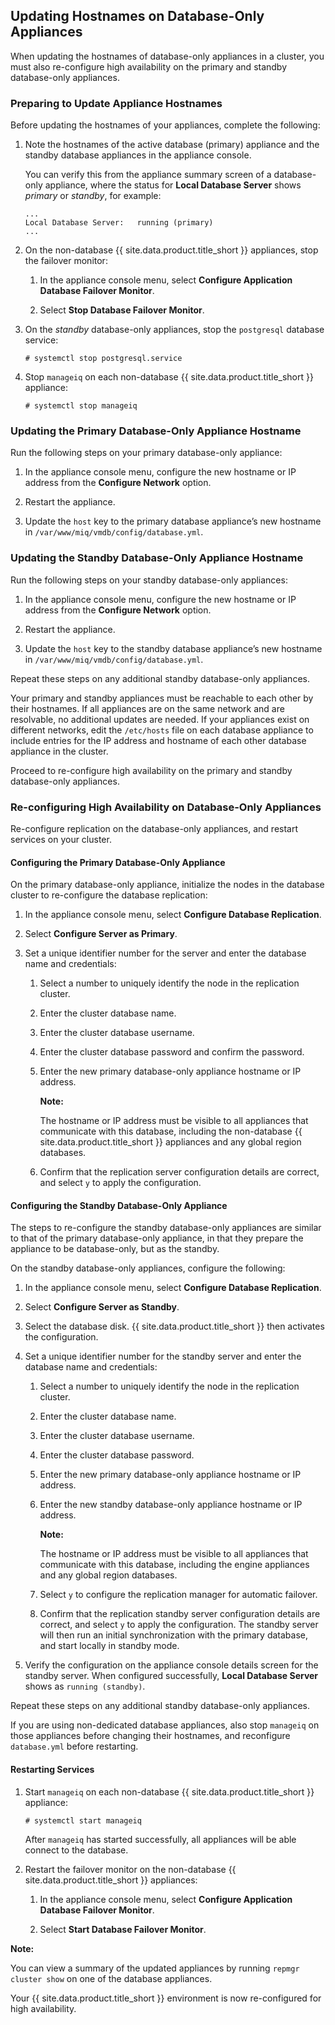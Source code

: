 ## Updating Hostnames on Database-Only Appliances

When updating the hostnames of database-only appliances in a cluster,
you must also re-configure high availability on the primary and standby
database-only appliances.

### Preparing to Update Appliance Hostnames

Before updating the hostnames of your appliances, complete the
following:

1.  Note the hostnames of the active database (primary) appliance and
    the standby database appliances in the appliance console.

    You can verify this from the appliance summary screen of a
    database-only appliance, where the status for **Local Database
    Server** shows *primary* or *standby*, for example:

        ...
        Local Database Server:   running (primary)
        ...

2.  On the non-database {{ site.data.product.title_short }} appliances, stop the
    failover monitor:

    1.  In the appliance console menu, select **Configure Application
        Database Failover Monitor**.

    2.  Select **Stop Database Failover Monitor**.

3.  On the *standby* database-only appliances, stop the `postgresql`
    database service:

        # systemctl stop postgresql.service

4.  Stop `manageiq` on each non-database {{ site.data.product.title_short }}
    appliance:

        # systemctl stop manageiq

### Updating the Primary Database-Only Appliance Hostname

Run the following steps on your primary database-only appliance:

1.  In the appliance console menu, configure the new hostname or IP
    address from the **Configure Network** option.

2.  Restart the appliance.

3.  Update the `host` key to the primary database appliance’s new
    hostname in `/var/www/miq/vmdb/config/database.yml`.

### Updating the Standby Database-Only Appliance Hostname

Run the following steps on your standby database-only appliances:

1.  In the appliance console menu, configure the new hostname or IP
    address from the **Configure Network** option.

2.  Restart the appliance.

3.  Update the `host` key to the standby database appliance’s new
    hostname in `/var/www/miq/vmdb/config/database.yml`.

Repeat these steps on any additional standby database-only appliances.

<div class="important">

Your primary and standby appliances must be reachable to each other by
their hostnames. If all appliances are on the same network and are
resolvable, no additional updates are needed. If your appliances exist
on different networks, edit the `/etc/hosts` file on each database
appliance to include entries for the IP address and hostname of each
other database appliance in the cluster.

</div>

Proceed to re-configure high availability on the primary and standby
database-only appliances.

### Re-configuring High Availability on Database-Only Appliances

Re-configure replication on the database-only appliances, and restart
services on your cluster.

#### Configuring the Primary Database-Only Appliance

On the primary database-only appliance, initialize the nodes in the
database cluster to re-configure the database replication:

1.  In the appliance console menu, select **Configure Database
    Replication**.

2.  Select **Configure Server as Primary**.

3.  Set a unique identifier number for the server and enter the database
    name and credentials:

    1.  Select a number to uniquely identify the node in the replication
        cluster.

    2.  Enter the cluster database name.

    3.  Enter the cluster database username.

    4.  Enter the cluster database password and confirm the password.

    5.  Enter the new primary database-only appliance hostname or IP
        address.

        **Note:**

        The hostname or IP address must be visible to all appliances
        that communicate with this database, including the non-database
        {{ site.data.product.title_short }} appliances and any global region
        databases.

    6.  Confirm that the replication server configuration details are correct, and select `y` to apply the configuration.

#### Configuring the Standby Database-Only Appliance

The steps to re-configure the standby database-only appliances are similar to that of the primary database-only appliance, in that they
prepare the appliance to be database-only, but as the standby.

On the standby database-only appliances, configure the following:

1.  In the appliance console menu, select **Configure Database
    Replication**.

2.  Select **Configure Server as Standby**.

3.  Select the database disk. {{ site.data.product.title_short }} then activates the
    configuration.

4.  Set a unique identifier number for the standby server and enter the
    database name and credentials:

    1.  Select a number to uniquely identify the node in the replication
        cluster.

    2.  Enter the cluster database name.

    3.  Enter the cluster database username.

    4.  Enter the cluster database password.

    5.  Enter the new primary database-only appliance hostname or IP
        address.

    6.  Enter the new standby database-only appliance hostname or IP
        address.

        **Note:**

        The hostname or IP address must be visible to all appliances
        that communicate with this database, including the engine
        appliances and any global region databases.

    7.  Select `y` to configure the replication manager for automatic failover.

    8.  Confirm that the replication standby server configuration
        details are correct, and select `y` to apply the configuration.
        The standby server will then run an initial synchronization with
        the primary database, and start locally in standby mode.

5.  Verify the configuration on the appliance console details screen for
    the standby server. When configured successfully, **Local Database
    Server** shows as `running (standby)`.

Repeat these steps on any additional standby database-only appliances.

<div class="important">

If you are using non-dedicated database appliances, also stop
`manageiq` on those appliances before changing their hostnames, and
reconfigure `database.yml` before restarting.

</div>

#### Restarting Services

1.  Start `manageiq` on each non-database {{ site.data.product.title_short }}
    appliance:

        # systemctl start manageiq

    After `manageiq` has started successfully, all appliances will be
    able connect to the database.

2.  Restart the failover monitor on the non-database
    {{ site.data.product.title_short }} appliances:

    1.  In the appliance console menu, select **Configure Application
        Database Failover Monitor**.

    2.  Select **Start Database Failover Monitor**.

**Note:**

You can view a summary of the updated appliances by running `repmgr cluster show` on one of the database appliances.

Your {{ site.data.product.title_short }} environment is now re-configured for high
availability.
